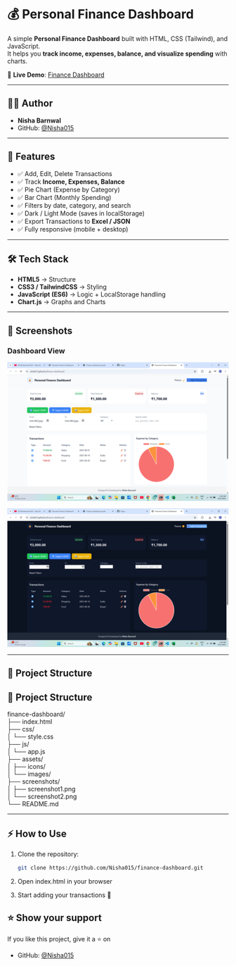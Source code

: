 # 💰 Personal Finance Dashboard

A simple **Personal Finance Dashboard** built with HTML, CSS (Tailwind), and JavaScript.  
It helps you **track income, expenses, balance, and visualize spending** with charts.  

🔗 **Live Demo**: [Finance Dashboard](https://Nisha015.github.io/finance-dashboard/)

---

## 👨‍💻 Author
- **Nisha Barnwal**  
- GitHub: [@Nisha015](https://github.com/Nisha015)

---

## 🚀 Features
- ✅ Add, Edit, Delete Transactions  
- ✅ Track **Income, Expenses, Balance**  
- ✅ Pie Chart (Expense by Category)  
- ✅ Bar Chart (Monthly Spending)  
- ✅ Filters by date, category, and search  
- ✅ Dark / Light Mode (saves in localStorage)  
- ✅ Export Transactions to **Excel / JSON**  
- ✅ Fully responsive (mobile + desktop)  

---

## 🛠️ Tech Stack
- **HTML5** → Structure  
- **CSS3 / TailwindCSS** → Styling  
- **JavaScript (ES6)** → Logic + LocalStorage handling  
- **Chart.js** → Graphs and Charts  

---

## 📸 Screenshots

### Dashboard View
![Dashboard Screenshot](screenshots/screenshot1.png)

![Dark Mode Screenshot](screenshots/screenshot2.png)

---

## 📂 Project Structure
## 📂 Project Structure

finance-dashboard/  
├── index.html  
├── css/  
│   └── style.css  
├── js/  
│   └── app.js  
├── assets/  
│   ├── icons/  
│   └── images/  
├── screenshots/  
│   ├── screenshot1.png  
│   └── screenshot2.png  
└── README.md

---

## ⚡ How to Use
1. Clone the repository:
   ```bash
   git clone https://github.com/Nisha015/finance-dashboard.git

2. Open index.html in your browser

3. Start adding your transactions 🚀

## ⭐ Show your support

If you like this project, give it a ⭐ on 
- GitHub: [@Nisha015](https://github.com/Nisha015)
